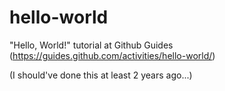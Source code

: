 # hello-world
"Hello, World!" tutorial at Github Guides (https://guides.github.com/activities/hello-world/)

(I should've done this at least 2 years ago...)

